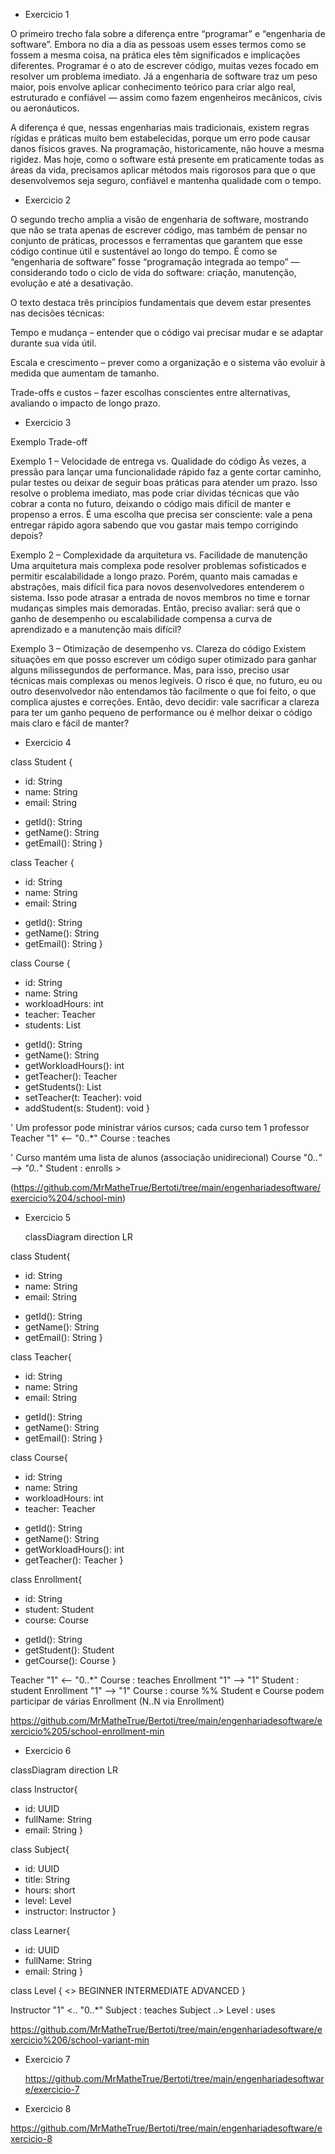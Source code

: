 - Exercicio 1

O primeiro trecho fala sobre a diferença entre “programar” e “engenharia de software”. Embora no dia a dia as pessoas usem esses termos como se fossem a mesma coisa, na prática eles têm significados e implicações diferentes. Programar é o ato de escrever código, muitas vezes focado em resolver um problema imediato. Já a engenharia de software traz um peso maior, pois envolve aplicar conhecimento teórico para criar algo real, estruturado e confiável — assim como fazem engenheiros mecânicos, civis ou aeronáuticos.

A diferença é que, nessas engenharias mais tradicionais, existem regras rígidas e práticas muito bem estabelecidas, porque um erro pode causar danos físicos graves. Na programação, historicamente, não houve a mesma rigidez. Mas hoje, como o software está presente em praticamente todas as áreas da vida, precisamos aplicar métodos mais rigorosos para que o que desenvolvemos seja seguro, confiável e mantenha qualidade com o tempo.

- Exercicio 2

O segundo trecho amplia a visão de engenharia de software, mostrando que não se trata apenas de escrever código, mas também de pensar no conjunto de práticas, processos e ferramentas que garantem que esse código continue útil e sustentável ao longo do tempo. É como se “engenharia de software” fosse “programação integrada ao tempo” — considerando todo o ciclo de vida do software: criação, manutenção, evolução e até a desativação.

O texto destaca três princípios fundamentais que devem estar presentes nas decisões técnicas:

Tempo e mudança – entender que o código vai precisar mudar e se adaptar durante sua vida útil.

Escala e crescimento – prever como a organização e o sistema vão evoluir à medida que aumentam de tamanho.


Trade-offs e custos – fazer escolhas conscientes entre alternativas, avaliando o impacto de longo prazo.

- Exercicio 3

Exemplo Trade-off

Exemplo 1 – Velocidade de entrega vs. Qualidade do código
Às vezes, a pressão para lançar uma funcionalidade rápido faz a gente cortar caminho, pular testes ou deixar de seguir boas práticas para atender um prazo. Isso resolve o problema imediato, mas pode criar dívidas técnicas que vão cobrar a conta no futuro, deixando o código mais difícil de manter e propenso a erros. É uma escolha que precisa ser consciente: vale a pena entregar rápido agora sabendo que vou gastar mais tempo corrigindo depois?

Exemplo 2 – Complexidade da arquitetura vs. Facilidade de manutenção
Uma arquitetura mais complexa pode resolver problemas sofisticados e permitir escalabilidade a longo prazo. Porém, quanto mais camadas e abstrações, mais difícil fica para novos desenvolvedores entenderem o sistema. Isso pode atrasar a entrada de novos membros no time e tornar mudanças simples mais demoradas. Então, preciso avaliar: será que o ganho de desempenho ou escalabilidade compensa a curva de aprendizado e a manutenção mais difícil?

Exemplo 3 – Otimização de desempenho vs. Clareza do código
Existem situações em que posso escrever um código super otimizado para ganhar alguns milissegundos de performance. Mas, para isso, preciso usar técnicas mais complexas ou menos legíveis. O risco é que, no futuro, eu ou outro desenvolvedor não entendamos tão facilmente o que foi feito, o que complica ajustes e correções. Então, devo decidir: vale sacrificar a clareza para ter um ganho pequeno de performance ou é melhor deixar o código mais claro e fácil de manter?

- Exercicio 4
  
class Student {
  - id: String
  - name: String
  - email: String
  + getId(): String
  + getName(): String
  + getEmail(): String
}

class Teacher {
  - id: String
  - name: String
  - email: String
  + getId(): String
  + getName(): String
  + getEmail(): String
}

class Course {
  - id: String
  - name: String
  - workloadHours: int
  - teacher: Teacher
  - students: List<Student>
  + getId(): String
  + getName(): String
  + getWorkloadHours(): int
  + getTeacher(): Teacher
  + getStudents(): List<Student>
  + setTeacher(t: Teacher): void
  + addStudent(s: Student): void
}

' Um professor pode ministrar vários cursos; cada curso tem 1 professor
Teacher "1" <-- "0..*" Course : teaches

' Curso mantém uma lista de alunos (associação unidirecional)
Course  "0..*" --> "0..*" Student : enrolls >

(https://github.com/MrMatheTrue/Bertoti/tree/main/engenhariadesoftware/exercicio%204/school-min)


- Exercicio 5

  classDiagram
direction LR

class Student{
  - id: String
  - name: String
  - email: String
  + getId(): String
  + getName(): String
  + getEmail(): String
}

class Teacher{
  - id: String
  - name: String
  - email: String
  + getId(): String
  + getName(): String
  + getEmail(): String
}

class Course{
  - id: String
  - name: String
  - workloadHours: int
  - teacher: Teacher
  + getId(): String
  + getName(): String
  + getWorkloadHours(): int
  + getTeacher(): Teacher
}

class Enrollment{
  - id: String
  - student: Student
  - course: Course
  + getId(): String
  + getStudent(): Student
  + getCourse(): Course
}

Teacher "1" <-- "0..*" Course : teaches
Enrollment "1" --> "1" Student : student
Enrollment "1" --> "1" Course  : course
%% Student e Course podem participar de várias Enrollment (N..N via Enrollment)


https://github.com/MrMatheTrue/Bertoti/tree/main/engenhariadesoftware/exercicio%205/school-enrollment-min




- Exercicio 6

classDiagram
direction LR

class Instructor{
  - id: UUID
  - fullName: String
  - email: String
}

class Subject{
  - id: UUID
  - title: String
  - hours: short
  - level: Level
  - instructor: Instructor
}

class Learner{
  - id: UUID
  - fullName: String
  - email: String
}

class Level {
<<enumeration>>
  BEGINNER
  INTERMEDIATE
  ADVANCED
}

Instructor "1" <.. "0..*" Subject : teaches
Subject ..> Level : uses

https://github.com/MrMatheTrue/Bertoti/tree/main/engenhariadesoftware/exercicio%206/school-variant-min


- Exercicio 7

  https://github.com/MrMatheTrue/Bertoti/tree/main/engenhariadesoftware/exercicio-7



- Exercicio 8

https://github.com/MrMatheTrue/Bertoti/tree/main/engenhariadesoftware/exercicio-8










